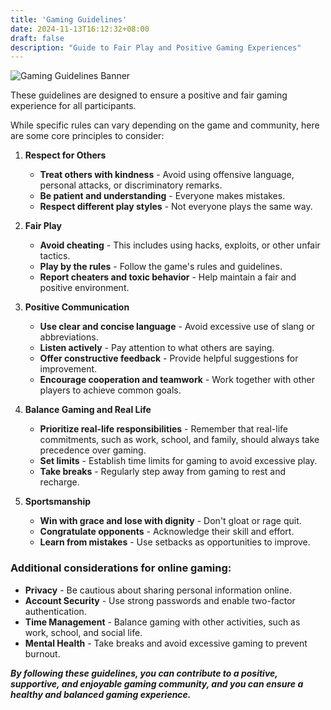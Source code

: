 ```yaml
---
title: 'Gaming Guidelines'
date: 2024-11-13T16:12:32+08:00
draft: false
description: "Guide to Fair Play and Positive Gaming Experiences"
---
```


![Gaming Guidelines Banner](https://cdn.discordapp.com/attachments/1312256851026640946/1325877242651480084/gaming-guidelines-banner.gif?ex=6871f128&is=68709fa8&hm=aec27bebc66b9b8a95a84964e0e88803b3ed2e91c719498b90bb09071a826915&)

These guidelines are designed to ensure a positive and fair gaming experience for all participants.

While specific rules can vary depending on the game and community, here are some core principles to consider:

1. **Respect for Others**
    - **Treat others with kindness** - Avoid using offensive language, personal attacks, or discriminatory remarks.
    - **Be patient and understanding** - Everyone makes mistakes.
    - **Respect different play styles** - Not everyone plays the same way.

2. **Fair Play**
    - **Avoid cheating** - This includes using hacks, exploits, or other unfair tactics.
    - **Play by the rules** - Follow the game's rules and guidelines.
    - **Report cheaters and toxic behavior** - Help maintain a fair and positive environment.

3. **Positive Communication**
    - **Use clear and concise language** - Avoid excessive use of slang or abbreviations.
    - **Listen actively** - Pay attention to what others are saying.
    - **Offer constructive feedback** - Provide helpful suggestions for improvement.
    - **Encourage cooperation and teamwork** - Work together with other players to achieve common goals.

4. **Balance Gaming and Real Life**
    - **Prioritize real-life responsibilities** - Remember that real-life commitments, such as work, school, and family, should always take precedence over gaming.
    - **Set limits** - Establish time limits for gaming to avoid excessive play.
    - **Take breaks** - Regularly step away from gaming to rest and recharge.

5. **Sportsmanship**
    - **Win with grace and lose with dignity** - Don't gloat or rage quit.
    - **Congratulate opponents** - Acknowledge their skill and effort.
    - **Learn from mistakes** - Use setbacks as opportunities to improve.

### Additional considerations for online gaming:

  - **Privacy** - Be cautious about sharing personal information online.
  - **Account Security** - Use strong passwords and enable two-factor authentication.
  - **Time Management** - Balance gaming with other activities, such as work, school, and social life.
  - **Mental Health** - Take breaks and avoid excessive gaming to prevent burnout.

***By following these guidelines, you can contribute to a positive, supportive, and enjoyable gaming community, and you can ensure a healthy and balanced gaming experience.***
